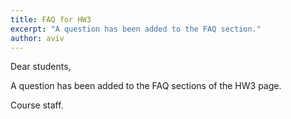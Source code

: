 ```yaml
---
title: FAQ for HW3
excerpt: "A question has been added to the FAQ section."
author: aviv
---
```


Dear students,

A question has been added to the FAQ sections of the HW3 page.

Course staff.


